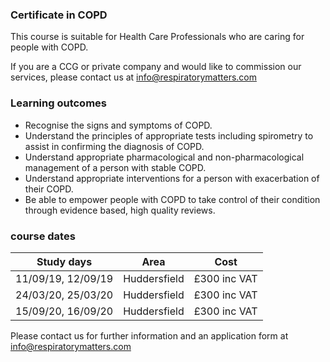 ### Certificate in COPD

This course is suitable for Health Care Professionals who are caring for people with COPD.

If you are a CCG or private company and would like to commission our services, please contact us at info@respiratorymatters.com

### Learning outcomes

* Recognise the signs and symptoms of COPD.
* Understand the principles of appropriate tests including spirometry to assist in confirming the diagnosis of COPD.
* Understand appropriate pharmacological and non-pharmacological management of a person with stable COPD.
* Understand appropriate interventions for a person with exacerbation of their COPD.
* Be able to empower people with COPD to take control of their condition through evidence based, high quality reviews.

### course dates

| Study days          | Area         | Cost        |
|---------------------|--------------|-------------|
| 11/09/19, 12/09/19  | Huddersfield | £300 inc VAT|
| 24/03/20, 25/03/20  | Huddersfield | £300 inc VAT|
| 15/09/20, 16/09/20  | Huddersfield | £300 inc VAT|

Please contact us for further information and an application form at info@respiratorymatters.com
